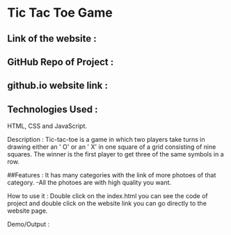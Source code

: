 # Tic Tac Toe Game

## Link of the website :


## GitHub Repo of Project :


## github.io website link :


## Technologies Used : 
HTML, CSS and JavaScript.

Description :
Tic-tac-toe is a game in which two players take turns in drawing either an ' O' or an ' X' in one square of a grid consisting of nine squares.
The winner is the first player to get three of the same symbols in a row.

##Features :
It has many categories with the link of more photoes of that category.
-All the photoes are with high quality you want.

How to use it : Double click on the index.html you can see the code of project and double click on the website link you can go directly to the website page.

Demo/Output :
